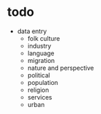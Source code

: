 # todo
* data entry
  * folk culture
  * industry
  * language
  * migration
  * nature and perspective
  * political
  * population
  * religion
  * services
  * urban
